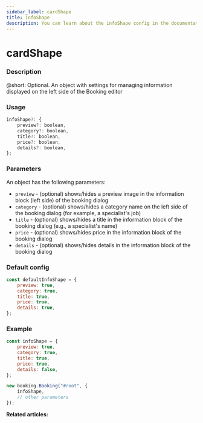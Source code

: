 ```yaml
---
sidebar_label: cardShape
title: infoShape
description: You can learn about the infoShape config in the documentation of the DHTMLX JavaScript Booking library. Browse developer guides and API reference, try out code examples and live demos, and download a free 30-day evaluation version of DHTMLX Booking.
---
```


# cardShape

### Description

@short: Optional. An object with settings for managing information displayed on the left side of the Booking editor


### Usage

~~~jsx {}
infoShape?: {
	preview?: boolean,
	category?: boolean,
	title?: boolean,
	price?: boolean,
	details?: boolean,
};
~~~

### Parameters

An object has the following parameters:

- `preview` - (optional) shows/hides a preview image in the information block (left side) of the booking dialog
- `category` - (optional) shows/hides a category name on the left side of the booking dialog (for example, a specialist's job)
- `title` - (optional) shows/hides a title in the information block of the booking dialog (e.g., a specialist's name)
- `price` - (optional) shows/hides  price in the information block of the booking dialog
- `details` - (optional) shows/hides details in the information block of the booking dialog

### Default config

~~~jsx {}
const defaultInfoShape = {
	preview: true,
	category: true,
	title: true,
	price: true,
	details: true,
};
~~~

### Example

~~~jsx {1-7,10}
const infoShape = {
	preview: true,
	category: true,
	title: true,
	price: true,
	details: false,
};

new booking.Booking("#root", {
	infoShape,
	// other parameters
});
~~~

**Related articles:**
